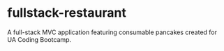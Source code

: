 # fullstack-restaurant
A full-stack MVC application featuring consumable pancakes created for UA Coding Bootcamp.
